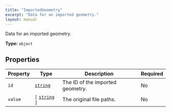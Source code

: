 ```yaml
---
title: "ImportedGeometry"
excerpt: "Data for an imported geometry."
layout: manual
---
```


Data for an imported geometry.

**Type:** `object`





## Properties

| Property | Type | Description | Required |
|----------|------|-------------|----------|
| `id` |[`string`](/docs/kcl/types/string)| The ID of the imported geometry. | No |
| `value` |`[` [`string`](/docs/kcl/types/string) `]`| The original file paths. | No |


